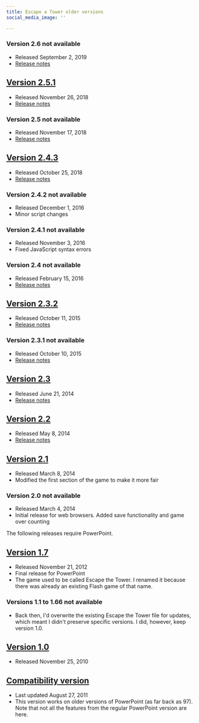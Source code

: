 ```yaml
---
title: Escape a Tower older versions
social_media_image: ''

---
```

### Version 2.6 not available

* Released September 2, 2019
* [Release notes](/blog/escape-a-tower-version-2.6-futureproofing-the-game/)

## [Version 2.5.1](https://tower.gamesbytim.com/archive/2.5.1)

* Released November 26, 2018
* [Release notes](/blog/escape-a-tower-version-2.5.1-quality-of-life-adjustments/)

### Version 2.5 not available

* Released November 17, 2018
* [Release notes](/blog/escape-a-tower-version-2.5-improving-the-post-game/)

## [Version 2.4.3](https://tower.gamesbytim.com/archive/2.4.3)

* Released October 25, 2018
* [Release notes](/blog/escape-a-tower-github-repo-and-version-2.4.3/)

### Version 2.4.2 not available

* Released December 1, 2016
* Minor script changes

### Version 2.4.1 not available

* Released November 3, 2016
* Fixed JavaScript syntax errors

### Version 2.4 not available

* Released February 15, 2016
* [Release notes](/blog/escape-a-tower-version-2.4/)

## [Version 2.3.2](https://tower.gamesbytim.com/archive/2.3.2)

* Released October 11, 2015
* [Release notes](/blog/escape-a-tower-version-2.3.2-released/)

### Version 2.3.1 not available

* Released October 10, 2015
* [Release notes](/blog/escape-a-tower-version-2.3.1-released/)

## [Version 2.3](https://tower.gamesbytim.com/archive/2.3)

* Released June 21, 2014
* [Release notes](/blog/escape-a-tower-update-version-2.3/)

## [Version 2.2](https://tower.gamesbytim.com/archive/2.2)

* Released May 8, 2014
* [Release notes](/blog/escape-a-tower-update-version-2.2/)

## [Version 2.1](https://tower.gamesbytim.com/archive/2.1)

* Released March 8, 2014
* Modified the first section of the game to make it more fair

### Version 2.0 not available

* Released March 4, 2014
* Initial release for web browsers. Added save functionality and game over counting

The following releases require PowerPoint.

## [Version 1.7](https://timtree.github.io/download/escape-tower/?ver=1.7)

* Released November 21, 2012
* Final release for PowerPoint
* The game used to be called Escape the Tower. I renamed it because there was already an existing Flash game of that name.

### Versions 1.1 to 1.66 not available

* Back then, I'd overwrite the existing Escape the Tower file for updates, which meant I didn't preserve specific versions. I did, however, keep version 1.0.

## [Version 1.0](https://timtree.github.io/download/escape-tower/?ver=1.0)

* Released November 25, 2010

## [Compatibility version](https://timtree.github.io/download/escape-tower/?ver=compatibility)

* Last updated August 27, 2011
* This version works on older versions of PowerPoint (as far back as 97). Note that not all the features from the regular PowerPoint version are here.